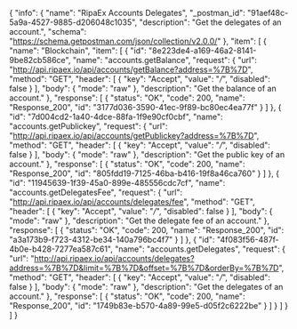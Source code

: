 {
  "info": {
    "name": "RipaEx Accounts Delegates",
    "_postman_id": "91aef48c-5a9a-4527-9885-d206048c1035",
    "description": "Get the delegates of an account.",
    "schema": "https://schema.getpostman.com/json/collection/v2.0.0/"
  },
  "item": [
    {
      "name": "Blockchain",
      "item": [
        {
          "id": "8e223de4-a169-46a2-8141-9be82cb586ce",
          "name": "accounts.getBalance",
          "request": {
            "url": "http://api.ripaex.io/api/accounts/getBalance?address=%7B%7D",
            "method": "GET",
            "header": [
              {
                "key": "Accept",
                "value": "*/*",
                "disabled": false
              }
            ],
            "body": {
              "mode": "raw"
            },
            "description": "Get the balance of an account."
          },
          "response": [
            {
              "status": "OK",
              "code": 200,
              "name": "Response_200",
              "id": "3177d036-3590-41ec-9f89-bc80ec4ea77f"
            }
          ]
        },
        {
          "id": "7d004cd2-1a40-4dce-88fa-1f9e90cf0cbf",
          "name": "accounts.getPublickey",
          "request": {
            "url": "http://api.ripaex.io/api/accounts/getPublickey?address=%7B%7D",
            "method": "GET",
            "header": [
              {
                "key": "Accept",
                "value": "*/*",
                "disabled": false
              }
            ],
            "body": {
              "mode": "raw"
            },
            "description": "Get the public key of an account."
          },
          "response": [
            {
              "status": "OK",
              "code": 200,
              "name": "Response_200",
              "id": "805fdd19-7125-46ba-b416-19f8a46ca760"
            }
          ]
        },
        {
          "id": "11945639-1f39-45a0-899e-485556cdc7cf",
          "name": "accounts.getDelegatesFee",
          "request": {
            "url": "http://api.ripaex.io/api/accounts/delegates/fee",
            "method": "GET",
            "header": [
              {
                "key": "Accept",
                "value": "*/*",
                "disabled": false
              }
            ],
            "body": {
              "mode": "raw"
            },
            "description": "Get the delegate fee of an account."
          },
          "response": [
            {
              "status": "OK",
              "code": 200,
              "name": "Response_200",
              "id": "a3a173b9-f723-4312-be34-140a796bc4f7"
            }
          ]
        },
        {
          "id": "4f083f56-487f-4b0e-b428-7277ea587c61",
          "name": "accounts.getDelegates",
          "request": {
            "url": "http://api.ripaex.io/api/accounts/delegates?address=%7B%7D&limit=%7B%7D&offset=%7B%7D&orderBy=%7B%7D",
            "method": "GET",
            "header": [
              {
                "key": "Accept",
                "value": "*/*",
                "disabled": false
              }
            ],
            "body": {
              "mode": "raw"
            },
            "description": "Get the delegates of an account."
          },
          "response": [
            {
              "status": "OK",
              "code": 200,
              "name": "Response_200",
              "id": "1749b83e-b570-4a89-99e5-d05f2c6222be"
            }
          ]
        }
      ]
    }
  ]
}